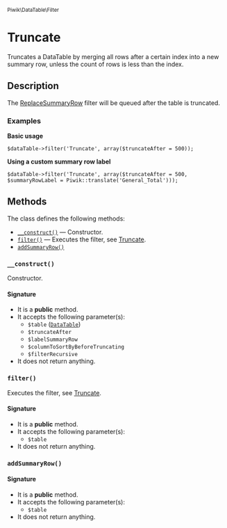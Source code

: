 <small>Piwik\DataTable\Filter</small>

Truncate
========

Truncates a DataTable by merging all rows after a certain index into a new summary row, unless the count of rows is less than the index.

Description
-----------

The [ReplaceSummaryRow](#) filter will be queued after the table is truncated.

### Examples

**Basic usage**

    $dataTable->filter('Truncate', array($truncateAfter = 500));

**Using a custom summary row label**

    $dataTable->filter('Truncate', array($truncateAfter = 500, $summaryRowLabel = Piwik::translate('General_Total')));


Methods
-------

The class defines the following methods:

- [`__construct()`](#__construct) &mdash; Constructor.
- [`filter()`](#filter) &mdash; Executes the filter, see [Truncate](#).
- [`addSummaryRow()`](#addSummaryRow)

### `__construct()` <a name="__construct"></a>

Constructor.

#### Signature

- It is a **public** method.
- It accepts the following parameter(s):
    - `$table` ([`DataTable`](../../../Piwik/DataTable.md))
    - `$truncateAfter`
    - `$labelSummaryRow`
    - `$columnToSortByBeforeTruncating`
    - `$filterRecursive`
- It does not return anything.

### `filter()` <a name="filter"></a>

Executes the filter, see [Truncate](#).

#### Signature

- It is a **public** method.
- It accepts the following parameter(s):
    - `$table`
- It does not return anything.

### `addSummaryRow()` <a name="addSummaryRow"></a>

#### Signature

- It is a **public** method.
- It accepts the following parameter(s):
    - `$table`
- It does not return anything.

